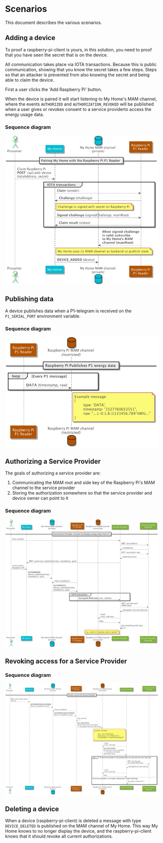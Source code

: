 # Scenarios

This document describes the various scenarios.

## Adding a device

To proof a raspberry-pi-client is yours, in this solution, you need to proof that you have seen the secret that is on the device. 

All communication takes place via IOTA transactions. Because this is public communication, showing that you know the secret takes a few steps. Steps so that an attacker is prevented from also knowing the secret and being able to claim the device.

First a user clicks the 'Add Raspberry Pi' button.

When the device is paired it will start listening to My Home's MAM channel, where the events `AUTHORIZED` and `AUTHORIZATION_REVOKED` will be published when a user gives or revokes consent to a service providerto access the energy usage data.

### Sequence diagram

![sequence diagram pairing](assets/sequence-diagram-pairing.png)

## Publishing data

A device publishes data when a P1-telegram is received on the `P1_SERIAL_PORT` environment variable.

### Sequence diagram
![sequence diagram publish data](assets/sequence-diagram-publish-data.png)

## Authorizing a Service Provider

The goals of authorizing a service provider are:
1. Communicating the MAM root and side key of the Raspberry Pi's MAM channel to the service provider
1. Storing the authorization somewhere so that the service provider and device owner can point to it

### Sequence diagram

![sequence diagram give consent](assets/sequence-diagram-give-consent.png)

## Revoking access for a Service Provider

### Sequence diagram

![sequence diagram give consent](assets/sequence-diagram-revoke-consent.png)

## Deleting a device

When a device (raspberry-pi-client) is deleted a message with type `DEVICE_DELETED` is published on the MAM channel of My Home. This way My Home knows to no longer display the device, and the raspberry-pi-client knows that it should revoke all current authorizations.

